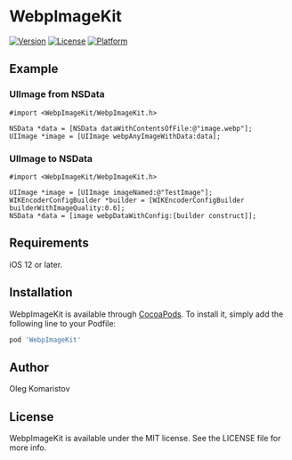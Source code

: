 # WebpImageKit

[![Version](https://img.shields.io/cocoapods/v/WebpImageKit.svg?style=flat)](https://cocoapods.org/pods/WebpImageKit)
[![License](https://img.shields.io/cocoapods/l/WebpImageKit.svg?style=flat)](https://cocoapods.org/pods/WebpImageKit)
[![Platform](https://img.shields.io/cocoapods/p/WebpImageKit.svg?style=flat)](https://cocoapods.org/pods/WebpImageKit)

## Example

### UIImage from NSData

```obj-c
#import <WebpImageKit/WebpImageKit.h>

NSData *data = [NSData dataWithContentsOfFile:@"image.webp"];
UIImage *image = [UIImage webpAnyImageWithData:data];
```

### UIImage to NSData

```obj-c
#import <WebpImageKit/WebpImageKit.h>

UIImage *image = [UIImage imageNamed:@"TestImage"];
WIKEncoderConfigBuilder *builder = [WIKEncoderConfigBuilder builderWithImageQuality:0.6];
NSData *data = [image webpDataWithConfig:[builder construct]];
```

## Requirements

iOS 12 or later.

## Installation

WebpImageKit is available through [CocoaPods](https://cocoapods.org). To install
it, simply add the following line to your Podfile:

```ruby
pod 'WebpImageKit'
```

## Author

Oleg Komaristov

## License

WebpImageKit is available under the MIT license. See the LICENSE file for more info.
